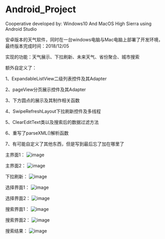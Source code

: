 # Android_Project

Cooperative developed by: Windows10 And MacOS High Sierra using Android Studio

安卓版本的天气软件，同时在一台windows电脑与Mac电脑上部署了开发环境，最终版本完成时间：2018/12/05

实现的功能：天气展示、下拉刷新、未来天气、省份聚合、城市搜索

额外自定义了：

1、ExpandableListView二级列表控件及其Adapter

2、pageView分页展示控件及其Adapter

3、下方圆点的展示及其制作相关函数

4、SwipeRefreshLayout下拉刷新控件及多线程

5、ClearEditText类以及搜索后的数据过滤方法

6、重写了parseXML()解析函数

7、有可能自定义了其他东西，但是写到最后忘了加在哪里了

主界面1：
 ![image](https://github.com/RobinChen95/Android_Project/blob/master/result/主界面1.png)
 
主界面2：
 ![image](https://github.com/RobinChen95/Android_Project/blob/master/result/主界面2.png)
 
下拉刷新：
 ![image](https://github.com/RobinChen95/Android_Project/blob/master/result/下拉刷新.png)
 
选择界面1：
 ![image](https://github.com/RobinChen95/Android_Project/blob/master/result/选择界面1.png)
 
选择界面2：
 ![image](https://github.com/RobinChen95/Android_Project/blob/master/result/选择界面2.png)
 
搜索界面1：
 ![image](https://github.com/RobinChen95/Android_Project/blob/master/result/搜索界面1.png)
 
搜索界面2：
 ![image](https://github.com/RobinChen95/Android_Project/blob/master/result/搜索界面2.png)
 
搜索结果：
 ![image](https://github.com/RobinChen95/Android_Project/blob/master/result/搜索结果.png)

  

